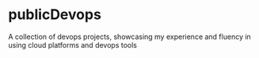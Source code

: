 # publicDevops
A collection of devops projects, showcasing my experience and fluency in using cloud platforms and devops tools
